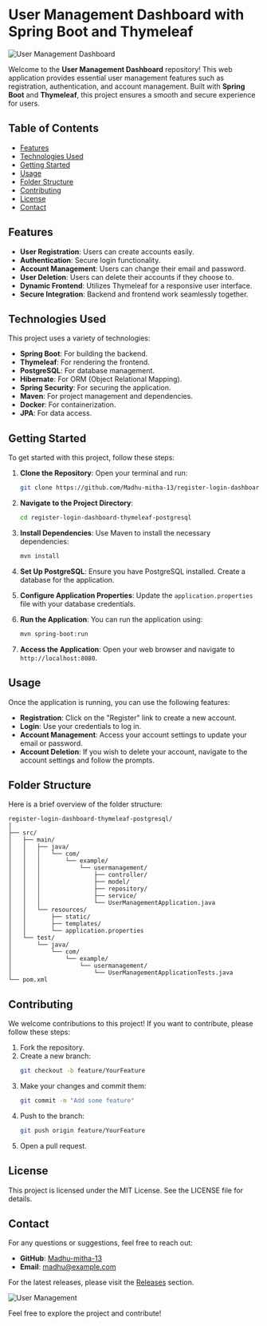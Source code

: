 # User Management Dashboard with Spring Boot and Thymeleaf

![User Management Dashboard](https://img.shields.io/badge/Download%20Latest%20Release-Click%20Here-brightgreen?style=flat-square&logo=github&link=https://github.com/Madhu-mitha-13/register-login-dashboard-thymeleaf-postgresql/releases)

Welcome to the **User Management Dashboard** repository! This web application provides essential user management features such as registration, authentication, and account management. Built with **Spring Boot** and **Thymeleaf**, this project ensures a smooth and secure experience for users.

## Table of Contents

- [Features](#features)
- [Technologies Used](#technologies-used)
- [Getting Started](#getting-started)
- [Usage](#usage)
- [Folder Structure](#folder-structure)
- [Contributing](#contributing)
- [License](#license)
- [Contact](#contact)

## Features

- **User Registration**: Users can create accounts easily.
- **Authentication**: Secure login functionality.
- **Account Management**: Users can change their email and password.
- **User Deletion**: Users can delete their accounts if they choose to.
- **Dynamic Frontend**: Utilizes Thymeleaf for a responsive user interface.
- **Secure Integration**: Backend and frontend work seamlessly together.

## Technologies Used

This project uses a variety of technologies:

- **Spring Boot**: For building the backend.
- **Thymeleaf**: For rendering the frontend.
- **PostgreSQL**: For database management.
- **Hibernate**: For ORM (Object Relational Mapping).
- **Spring Security**: For securing the application.
- **Maven**: For project management and dependencies.
- **Docker**: For containerization.
- **JPA**: For data access.

## Getting Started

To get started with this project, follow these steps:

1. **Clone the Repository**:
   Open your terminal and run:
   ```bash
   git clone https://github.com/Madhu-mitha-13/register-login-dashboard-thymeleaf-postgresql.git
   ```

2. **Navigate to the Project Directory**:
   ```bash
   cd register-login-dashboard-thymeleaf-postgresql
   ```

3. **Install Dependencies**:
   Use Maven to install the necessary dependencies:
   ```bash
   mvn install
   ```

4. **Set Up PostgreSQL**:
   Ensure you have PostgreSQL installed. Create a database for the application.

5. **Configure Application Properties**:
   Update the `application.properties` file with your database credentials.

6. **Run the Application**:
   You can run the application using:
   ```bash
   mvn spring-boot:run
   ```

7. **Access the Application**:
   Open your web browser and navigate to `http://localhost:8080`.

## Usage

Once the application is running, you can use the following features:

- **Registration**: Click on the "Register" link to create a new account.
- **Login**: Use your credentials to log in.
- **Account Management**: Access your account settings to update your email or password.
- **Account Deletion**: If you wish to delete your account, navigate to the account settings and follow the prompts.

## Folder Structure

Here is a brief overview of the folder structure:

```
register-login-dashboard-thymeleaf-postgresql/
│
├── src/
│   ├── main/
│   │   ├── java/
│   │   │   └── com/
│   │   │       └── example/
│   │   │           └── usermanagement/
│   │   │               ├── controller/
│   │   │               ├── model/
│   │   │               ├── repository/
│   │   │               ├── service/
│   │   │               └── UserManagementApplication.java
│   │   └── resources/
│   │       ├── static/
│   │       ├── templates/
│   │       └── application.properties
│   └── test/
│       └── java/
│           └── com/
│               └── example/
│                   └── usermanagement/
│                       └── UserManagementApplicationTests.java
└── pom.xml
```

## Contributing

We welcome contributions to this project! If you want to contribute, please follow these steps:

1. Fork the repository.
2. Create a new branch:
   ```bash
   git checkout -b feature/YourFeature
   ```
3. Make your changes and commit them:
   ```bash
   git commit -m "Add some feature"
   ```
4. Push to the branch:
   ```bash
   git push origin feature/YourFeature
   ```
5. Open a pull request.

## License

This project is licensed under the MIT License. See the LICENSE file for details.

## Contact

For any questions or suggestions, feel free to reach out:

- **GitHub**: [Madhu-mitha-13](https://github.com/Madhu-mitha-13)
- **Email**: madhu@example.com

For the latest releases, please visit the [Releases](https://github.com/Madhu-mitha-13/register-login-dashboard-thymeleaf-postgresql/releases) section. 

![User Management](https://img.shields.io/badge/Download%20Latest%20Release-Click%20Here-brightgreen?style=flat-square&logo=github&link=https://github.com/Madhu-mitha-13/register-login-dashboard-thymeleaf-postgresql/releases)

Feel free to explore the project and contribute!